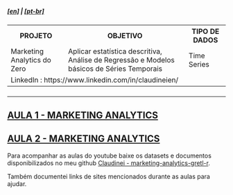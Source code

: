 <h5><a href="blank_">[en]</a> | <a href="blank_">[pt-br]</a>
</h5>
<h5>
<div>
  <table>
    <tr>
      <th>PROJETO</th>
      <th>OBJETIVO</th>
      <th>TIPO DE DADOS</th>
    </tr>
    <tr>
      <td>Marketing Analytics do Zero</td>
      <td>Aplicar estatística descritiva, Análise de Regressão e Modelos básicos de Séries Temporais</td>
      <td>Time Series</td>
    </tr>
    <tr>
        <td colspan="4">LinkedIn : https://www.linkedin.com/in/claudineien/</td>
    </tr>
  </table>
</div>
</h5>
<hr>
<h2><a href="https://github.com/claudineien/marketing-analytics-gretl-r/tree/main/0-documentation/mrktng_anlzng_01.md">AULA 1 - MARKETING ANALYTICS</a></h2>
<h2><a href="https://github.com/claudineien/marketing-analytics-gretl-r/tree/main/0-documentation/mrktng_anlzng_02.md">AULA 2 - MARKETING ANALYTICS</a></h2>
<p>Para acompanhar as aulas do youtube baixe os datasets e documentos disponibilizados no meu github <a href="https://github.com/claudineien/marketing-analytics-gretl-r">Claudinei - marketing-analytics-gretl-r</a>.

Também documentei links de sites mencionados durante as aulas para ajudar.<br></p>
